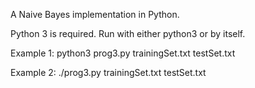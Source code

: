 A Naive Bayes implementation in Python.

Python 3 is required. Run with either python3 or by itself.

Example 1:
python3 prog3.py trainingSet.txt testSet.txt

Example 2:
./prog3.py trainingSet.txt testSet.txt
